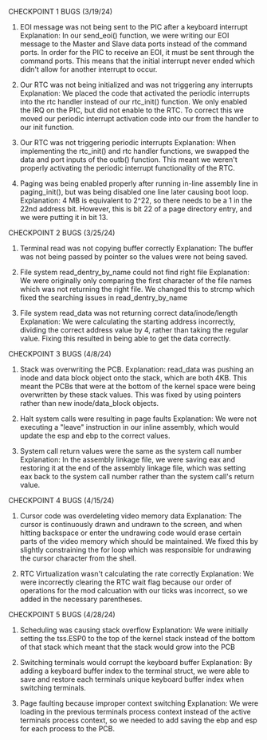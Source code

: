 CHECKPOINT 1 BUGS (3/19/24)
1. EOI message was not being sent to the PIC after a keyboard interrupt
    Explanation: In our send_eoi() function, we were writing our EOI message to the Master and Slave data ports instead of the command ports. In order for the PIC to 
                receive an EOI, it must be sent through the command ports. This means that the initial interrupt never ended which didn't allow for another interrupt to occur.

2. Our RTC was not being initialized and was not triggering any interrupts
    Explanation: We placed the code that activated the periodic interrupts into the rtc handler instead of our rtc_init() function. We only enabled the IRQ on the PIC, but did not 
                enable to the RTC. To correct this we moved our periodic interrupt activation code into our from the handler to our init function.
    
3. Our RTC was not triggering periodic interrupts
    Explanation: When implementing the rtc_init() and rtc handler functions, we swapped the data and port inputs of the outb() function. This meant we weren't properly activating the 
                periodic interrupt functionality of the RTC.

4. Paging was being enabled properly after running in-line assembly line in paging_init(), but was being disabled one line later causing boot loop.
    Explanation: 4 MB is equivalent to 2^22, so there needs to be a 1 in the 22nd address bit. However, this is bit 22 of a page directory entry, and we were putting it in bit 13.


CHECKPOINT 2 BUGS (3/25/24)
1. Terminal read was not copying buffer correctly
    Explanation: The buffer was not being passed by pointer so the values were not being saved.

2. File system read_dentry_by_name could not find right file
    Explanation: We were originally only comparing the first character of the file names which was not returning the right file. We changed this to strcmp which fixed the searching issues in read_dentry_by_name

3. File system read_data was not returning correct data/inode/length
    Explanation: We were calculating the starting address incorrectly, dividing the correct address value by 4, rather than taking the regular value. Fixing this resulted in being able to get the data correctly.


CHECKPOINT 3 BUGS (4/8/24)
1. Stack was overwriting the PCB.
    Explanation: read_data was pushing an inode and data block object onto the stack, which are both 4KB. This meant the PCBs that were at the bottom of the kernel space were being overwritten by these stack values. This was fixed by using pointers rather than new inode/data_block objects.

2. Halt system calls were resulting in page faults
    Explanation: We were not executing a "leave" instruction in our inline assembly, which would update the esp and ebp to the correct values.

3. System call return values were the same as the system call number
    Explanation: In the assembly linkage file, we were saving eax and restoring it at the end of the assembly linkage file, which was setting eax back to the system call number rather than the system call's return value.


CHECKPOINT 4 BUGS (4/15/24)
1. Cursor code was overdeleting video memory data
    Explanation: The cursor is continuously drawn and undrawn to the screen, and when hitting backspace or enter the undrawing code would erase certain parts of the video memory which should be maintained. We fixed this by slightly constraining the for loop which was responsible for undrawing the cursor character from the shell.

2. RTC Virtualization wasn't calculating the rate correctly
    Explanation: We were incorrectly clearing the RTC wait flag because our order of operations for the mod calcuation with our ticks was incorrect, so we added in the necessary parentheses.


CHECKPOINT 5 BUGS (4/28/24)
1. Scheduling was causing stack overflow
    Explanation: We were initially setting the tss.ESP0 to the top of the kernel stack instead of the bottom of that stack which meant that the stack would grow into the PCB

2. Switching terminals would corrupt the keyboard buffer
    Explanation: By adding a keyboard buffer index to the terminal struct, we were able to save and restore each terminals unique keyboard buffer index when switching terminals.

3. Page faulting because improper context switching
    Explanation: We were loading in the previous terminals process context instead of the active terminals process context, so we needed to add saving the ebp and esp for each process to the PCB. 